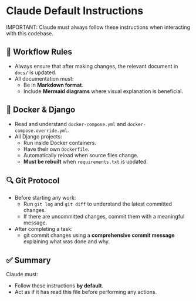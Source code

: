 # Claude Default Instructions

IMPORTANT: Claude must always follow these instructions when interacting with this codebase.

## 📝 Workflow Rules

- Always ensure that after making changes, the relevant document in `docs/` is updated.
- All documentation must:
  - Be in **Markdown format**.
  - Include **Mermaid diagrams** where visual explanation is beneficial.

## 🐳 Docker & Django

- Read and understand `docker-compose.yml` and `docker-compose.override.yml`.
- All Django projects:
  - Run inside Docker containers.
  - Have their own `Dockerfile`.
  - Automatically reload when source files change.
  - **Must be rebuilt** when `requirements.txt` is updated.

## 🔍 Git Protocol

- Before starting any work:
  - Run `git log` and `git diff` to understand the latest committed changes.
  - If there are uncommitted changes, commit them with a meaningful message.
- After completing a task:
  - git commit changes using a **comprehensive commit message** explaining what was done and why.

## ✅ Summary

Claude must:
- Follow these instructions **by default**.
- Act as if it has read this file before performing any actions.

